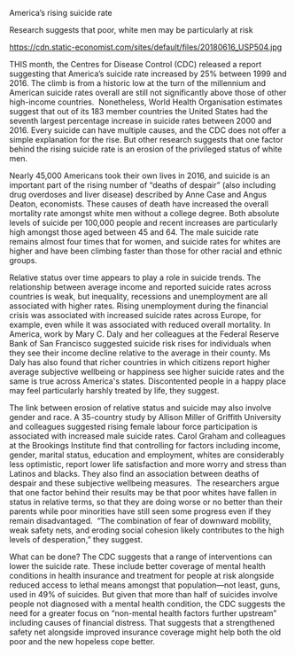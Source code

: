 America’s rising suicide rate

Research suggests that poor, white men may be particularly at risk

https://cdn.static-economist.com/sites/default/files/20180616_USP504.jpg

THIS month, the Centres for Disease Control (CDC) released a report suggesting that America’s suicide rate increased by 25% between 1999 and 2016. The climb is from a historic low at the turn of the millennium and American suicide rates overall are still not significantly above those of other high-income countries.  Nonetheless, World Health Organisation estimates suggest that out of its 183 member countries the United States had the seventh largest percentage increase in suicide rates between 2000 and 2016. Every suicide can have multiple causes, and the CDC does not offer a simple explanation for the rise. But other research suggests that one factor behind the rising suicide rate is an erosion of the privileged status of white men.

Nearly 45,000 Americans took their own lives in 2016, and suicide is an important part of the rising number of “deaths of despair” (also including drug overdoses and liver disease) described by Anne Case and Angus Deaton, economists. These causes of death have increased the overall mortality rate amongst white men without a college degree. Both absolute levels of suicide per 100,000 people and recent increases are particularly high amongst those aged between 45 and 64. The male suicide rate remains almost four times that for women, and suicide rates for whites are higher and have been climbing faster than those for other racial and ethnic groups. 

Relative status over time appears to play a role in suicide trends. The relationship between average income and reported suicide rates across countries is weak, but inequality, recessions and unemployment are all associated with higher rates. Rising unemployment during the financial crisis was associated with increased suicide rates across Europe, for example, even while it was associated with reduced overall mortality. In America, work by Mary C. Daly and her colleagues at the Federal Reserve Bank of San Francisco suggested suicide risk rises for individuals when they see their income decline relative to the average in their county. Ms Daly has also found that richer countries in which citizens report higher average subjective wellbeing or happiness see higher suicide rates and the same is true across America's states. Discontented people in a happy place may feel particularly harshly treated by life, they suggest. 

The link between erosion of relative status and suicide may also involve gender and race. A 35-country study by Allison Miller of Griffith University and colleagues suggested rising female labour force participation is associated with increased male suicide rates. Carol Graham and colleagues at the Brookings Institute find that controlling for factors including income, gender, marital status, education and employment, whites are considerably less optimistic, report lower life satisfaction and more worry and stress than Latinos and blacks. They also find an association between deaths of despair and these subjective wellbeing measures.  The researchers argue that one factor behind their results may be that poor whites have fallen in status in relative terms, so that they are doing worse or no better than their parents while poor minorities have still seen some progress even if they remain disadvantaged.  “The combination of fear of downward mobility, weak safety nets, and eroding social cohesion likely contributes to the high levels of desperation,” they suggest.

What can be done? The CDC suggests that a range of interventions can lower the suicide rate. These include better coverage of mental health conditions in health insurance and treatment for people at risk alongside reduced access to lethal means amongst that population—not least, guns, used in 49% of suicides. But given that more than half of suicides involve people not diagnosed with a mental health condition, the CDC suggests the need for a greater focus on “non-mental health factors further upstream” including causes of financial distress. That suggests that a strengthened safety net alongside improved insurance coverage might help both the old poor and the new hopeless cope better. 